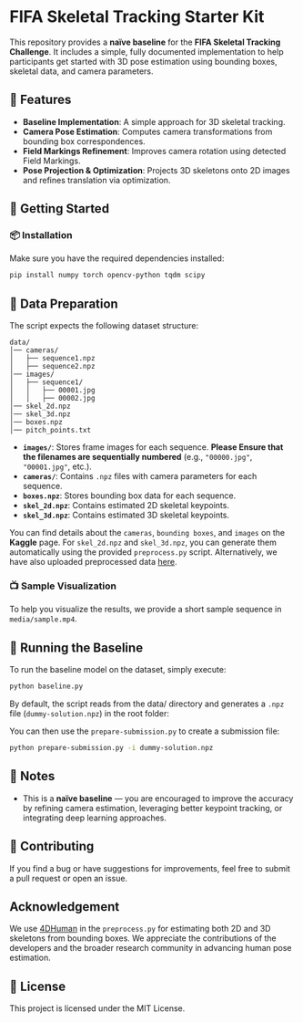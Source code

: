 # FIFA Skeletal Tracking Starter Kit

This repository provides a **naïve baseline** for the **FIFA Skeletal Tracking Challenge**. It includes a simple, fully documented implementation to help participants get started with 3D pose estimation using bounding boxes, skeletal data, and camera parameters.

## 📌 Features
- **Baseline Implementation**: A simple approach for 3D skeletal tracking.
- **Camera Pose Estimation**: Computes camera transformations from bounding box correspondences.
- **Field Markings Refinement**: Improves camera rotation using detected Field Markings.
- **Pose Projection & Optimization**: Projects 3D skeletons onto 2D images and refines translation via optimization.

## 🚀 Getting Started

### 📦 Installation
Make sure you have the required dependencies installed:

```bash
pip install numpy torch opencv-python tqdm scipy
```

## 📂 Data Preparation
The script expects the following dataset structure:

```
data/
│── cameras/
│   ├── sequence1.npz
│   ├── sequence2.npz
│── images/
│   ├── sequence1/
│   │   ├── 00001.jpg
│   │   ├── 00002.jpg
│── skel_2d.npz
│── skel_3d.npz
│── boxes.npz
│── pitch_points.txt
```

- **`images/`**: Stores frame images for each sequence. **Please Ensure that the filenames are sequentially numbered** (e.g., `"00000.jpg"`, `"00001.jpg"`, etc.).
- **`cameras/`**: Contains `.npz` files with camera parameters for each sequence.
- **`boxes.npz`**: Stores bounding box data for each sequence.
- **`skel_2d.npz`**: Contains estimated 2D skeletal keypoints. 
- **`skel_3d.npz`**: Contains estimated 3D skeletal keypoints. 

You can find details about the `cameras`, `bounding boxes`, and `images` on the **Kaggle** page. For `skel_2d.npz` and `skel_3d.npz`, you can generate them automatically using the provided `preprocess.py` script. Alternatively, we have also uploaded preprocessed data [here](google-drive-link).

### 📺 Sample Visualization
To help you visualize the results, we provide a short sample sequence in `media/sample.mp4`. 

## 🔧 Running the Baseline
To run the baseline model on the dataset, simply execute:

```bash
python baseline.py
```

By default, the script reads from the data/ directory and generates a `.npz` file (`dummy-solution.npz`) in the root folder:

You can then use the `prepare-submission.py` to create a submission file:

```bash
python prepare-submission.py -i dummy-solution.npz
```

## 📌 Notes
- This is a **naïve baseline** — you are encouraged to improve the accuracy by refining camera estimation, leveraging better keypoint tracking, or integrating deep learning approaches.

## 🤝 Contributing
If you find a bug or have suggestions for improvements, feel free to submit a pull request or open an issue.

## Acknowledgement
We use [4DHuman](https://github.com/shubham-goel/4D-Humans/tree/main) in the `preprocess.py` for estimating both 2D and 3D skeletons from bounding boxes. We appreciate the contributions of the developers and the broader research community in advancing human pose estimation.

## 📜 License
This project is licensed under the MIT License.
